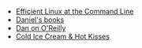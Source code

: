 - [Efficient Linux at the Command Line](https://danieljbarrett.com/books/efficient-linux-at-the-command-line/)
- [Daniel's books](https://danieljbarrett.com/books/)
- [Dan on O'Reilly](https://www.oreilly.com/pub/au/426)
- [Cold Ice Cream & Hot Kisses](https://hollywoodpictures.shop/products/silicon-valley-gavin-belsons-signed-novel-cold-ice-cream-hot-kisses)